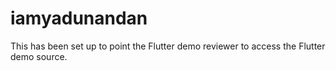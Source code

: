 # iamyadunandan


This has been set up to point the Flutter demo reviewer to access the Flutter demo source.
